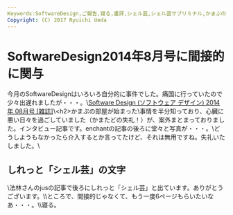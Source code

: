 ```yaml
---
Keywords:SoftwareDesign,ご報告,寝る,書評,シェル芸,シェル芸サブリミナル,かまぷの部屋
Copyright: (C) 2017 Ryuichi Ueda
---
```


# SoftwareDesign2014年8月号に間接的に関与
今月のSoftwareDesignはいろいろ自分的に事件でした。痛国に行っていたので少々出遅れましたが・・・。\\<a href="http://www.amazon.co.jp/gp/product/B00CGPKEQC/ref=as_li_ss_tl?ie=UTF8&camp=247&creative=7399&creativeASIN=B00CGPKEQC&linkCode=as2&tag=ryuichiueda-22">Software Design (ソフトウェア デザイン) 2014年 08月号 [雑誌]</a><img src="http://ir-jp.amazon-adsystem.com/e/ir?t=ryuichiueda-22&l=as2&o=9&a=B00CGPKEQC" width="1" height="1" border="0" alt="" style="border:none !important; margin:0px !important;" />\\\<h2>かまぷの部屋が始まった</h2>\\事情を半分知っており、心臓に悪い日々を過ごしていました（かまたどの失礼！）が、案外まとまっておりました。インタビュー記事です。enchantの記事の後ろに堂々と写真が・・・。\\どうしようもなかったら介入するとか言ってたけど、それは無用ですね。失礼いたしました。\\<h2>しれっと「シェル芸」の文字</h2>\\法林さんのjusの記事で後ろにしれっと「シェル芸」と出ています。ありがとうございます。\\\ところで、間接的じゃなくて、もう一度6ページもらいたいなあ・・・。\\\\寝る。

